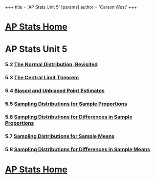 +++
 title = 'AP Stats Unit 5'
[params]
	author = 'Carson West'
+++
# [AP Stats Home](./../ap-stats-home/)

# AP Stats Unit 5
### 5.2 [The Normal Distribution, Revisited](./../the-normal-distribution,-revisited/)
### 5.3 [The Central Limit Theorem](./../the-central-limit-theorem/)
### 5.4 [Biased and Unbiased Point Estimates](./../biased-and-unbiased-point-estimates/)
### 5.5 [Sampling Distributions for Sample Proportions](./../sampling-distributions-for-sample-proportions/)
### 5.6 [Sampling Distributions for Differences in Sample Proportions](./../sampling-distributions-for-differences-in-sample-proportions/)
### 5.7 [Sampling Distributions for Sample Means](./../sampling-distributions-for-sample-means/)
### 5.8 [Sampling Distributions for Differences in Sample Means](./../sampling-distributions-for-differences-in-sample-means/)

# [AP Stats Home](./../ap-stats-home/)